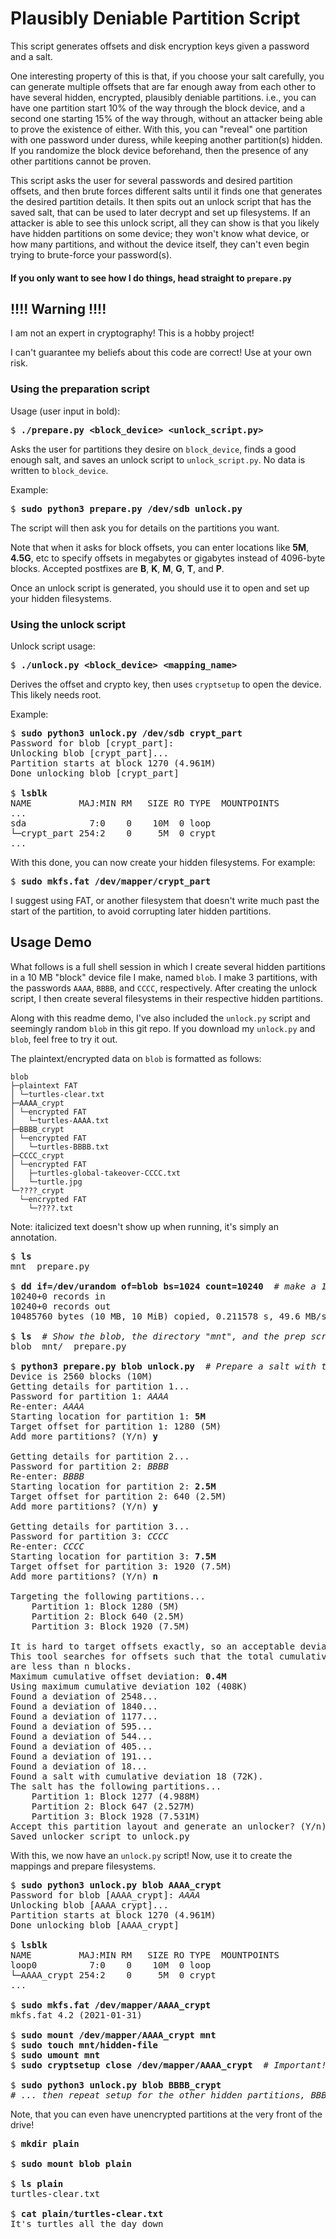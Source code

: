 # Plausibly Deniable Partition Script

This script generates offsets and disk encryption keys given a password and a salt.

One interesting property of this is that, if you choose your salt carefully, you can generate multiple offsets that are far enough away from each other to have several hidden, encrypted, plausibly deniable partitions. i.e., you can have one partition start 10% of the way through the block device, and a second one starting 15% of the way through, without an attacker being able to prove the existence of either. With this, you can "reveal" one partition with one password under duress, while keeping another partition(s) hidden. If you randomize the block device beforehand, then the presence of any other partitions cannot be proven.

This script asks the user for several passwords and desired partition offsets, and then brute forces different salts until it finds one that generates the desired partition details. It then spits out an unlock script that has the saved salt, that can be used to later decrypt and set up filesystems. If an attacker is able to see this unlock script, all they can show is that you likely have hidden partitions on some device; they won't know what device, or how many partitions, and without the device itself, they can't even begin trying to brute-force your password(s).

#### If you only want to see how I do things, head straight to `prepare.py`


## !!!! Warning !!!!

I am not an expert in cryptography! This is a hobby project!

I can't guarantee my beliefs about this code are correct! Use at your own risk.


### Using the preparation script

Usage (user input in bold):
<pre>
$ <b>./prepare.py &lt;block_device&gt; &lt;unlock_script.py&gt;</b>
</pre>

Asks the user for partitions they desire on `block_device`, finds a good enough salt, and saves an unlock script to `unlock_script.py`. No data is written to `block_device`.

Example:
<pre>
$ <b>sudo python3 prepare.py /dev/sdb unlock.py</b>
</pre>

The script will then ask you for details on the partitions you want.

Note that when it asks for block offsets, you can enter locations like <b>5M</b>, <b>4.5G</b>, etc to specify offsets in megabytes or gigabytes instead of 4096-byte blocks. Accepted postfixes are <b>B</b>, <b>K</b>, <b>M</b>, <b>G</b>, <b>T</b>, and <b>P</b>.

Once an unlock script is generated, you should use it to open and set up your hidden filesystems.


### Using the unlock script

Unlock script usage:
<pre>
$ <b>./unlock.py &lt;block_device&gt; &lt;mapping_name&gt;</b>
</pre>

Derives the offset and crypto key, then uses `cryptsetup` to open the device. This likely needs root.

Example:
<pre>
$ <b>sudo python3 unlock.py /dev/sdb crypt_part</b>
Password for blob [crypt_part]: 
Unlocking blob [crypt_part]...
Partition starts at block 1270 (4.961M)
Done unlocking blob [crypt_part]

$ <b>lsblk</b>
NAME         MAJ:MIN RM   SIZE RO TYPE  MOUNTPOINTS
...
sda            7:0    0    10M  0 loop  
└─crypt_part 254:2    0     5M  0 crypt
...
</pre>

With this done, you can now create your hidden filesystems. For example:

<pre>
$ <b>sudo mkfs.fat /dev/mapper/crypt_part</b> 
</pre>

I suggest using FAT, or another filesystem that doesn't write much past the start of the partition, to avoid corrupting later hidden partitions.


## Usage Demo

What follows is a full shell session in which I create several hidden partitions in a 10 MB "block" device file I make, named `blob`. I make 3 partitions, with the passwords `AAAA`, `BBBB`, and `CCCC`, respectively. After creating the unlock script, I then create several filesystems in their respective hidden partitions.

Along with this readme demo, I've also included the `unlock.py` script and seemingly random `blob` in this git repo. If you download my `unlock.py` and `blob`, feel free to try it out.

The plaintext/encrypted data on `blob` is formatted as follows:

```
blob
├─plaintext FAT
│ └─turtles-clear.txt
├─AAAA_crypt
│ └─encrypted FAT
│   └─turtles-AAAA.txt
├─BBBB_crypt
│ └─encrypted FAT
│   └─turtles-BBBB.txt
├─CCCC_crypt
│ └─encrypted FAT
│   ├─turtles-global-takeover-CCCC.txt
│   └─turtle.jpg
└─????_crypt
  └─encrypted FAT
    └─????.txt
```

Note: italicized text doesn't show up when running, it's simply an annotation.

<pre>
$ <b>ls</b>
mnt  prepare.py

$ <b>dd if=/dev/urandom of=blob bs=1024 count=10240</b>  <i># make a 10MB blob</i>
10240+0 records in
10240+0 records out
10485760 bytes (10 MB, 10 MiB) copied, 0.211578 s, 49.6 MB/s

$ <b>ls</b>  <i># Show the blob, the directory "mnt", and the prep script</i>
blob  mnt/  prepare.py

$ <b>python3 prepare.py blob unlock.py</b>  <i># Prepare a salt with the desired properties</i>
Device is 2560 blocks (10M)
Getting details for partition 1...
Password for partition 1: <i>AAAA</i>
Re-enter: <i>AAAA</i>
Starting location for partition 1: <b>5M</b>
Target offset for partition 1: 1280 (5M)
Add more partitions? (Y/n) <b>y</b>

Getting details for partition 2...
Password for partition 2: <i>BBBB</i>
Re-enter: <i>BBBB</i>
Starting location for partition 2: <b>2.5M</b>
Target offset for partition 2: 640 (2.5M)
Add more partitions? (Y/n) <b>y</b>

Getting details for partition 3...
Password for partition 3: <i>CCCC</i>
Re-enter: <i>CCCC</i>
Starting location for partition 3: <b>7.5M</b>
Target offset for partition 3: 1920 (7.5M)
Add more partitions? (Y/n) <b>n</b>

Targeting the following partitions...
    Partition 1: Block 1280 (5M)
    Partition 2: Block 640 (2.5M)
    Partition 3: Block 1920 (7.5M)

It is hard to target offsets exactly, so an acceptable deviation can be set.
This tool searches for offsets such that the total cumulative deviations
are less than n blocks.
Maximum cumulative offset deviation: <b>0.4M</b> 
Using maximum cumulative deviation 102 (408K)
Found a deviation of 2548...
Found a deviation of 1840...
Found a deviation of 1177...
Found a deviation of 595...
Found a deviation of 544...
Found a deviation of 405...
Found a deviation of 191...
Found a deviation of 18...
Found a salt with cumulative deviation 18 (72K).
The salt has the following partitions...
    Partition 1: Block 1277 (4.988M)
    Partition 2: Block 647 (2.527M)
    Partition 3: Block 1928 (7.531M)
Accept this partition layout and generate an unlocker? (Y/n) <b>y</b>
Saved unlocker script to unlock.py
</pre>

With this, we now have an `unlock.py` script! Now, use it to create the mappings and prepare filesystems.

<pre>
$ <b>sudo python3 unlock.py blob AAAA_crypt</b>
Password for blob [AAAA_crypt]: <i>AAAA</i>
Unlocking blob [AAAA_crypt]...
Partition starts at block 1270 (4.961M)
Done unlocking blob [AAAA_crypt]

$ <b>lsblk</b>
NAME         MAJ:MIN RM   SIZE RO TYPE  MOUNTPOINTS
loop0          7:0    0    10M  0 loop  
└─AAAA_crypt 254:2    0     5M  0 crypt 
...

$ <b>sudo mkfs.fat /dev/mapper/AAAA_crypt</b> 
mkfs.fat 4.2 (2021-01-31)

$ <b>sudo mount /dev/mapper/AAAA_crypt mnt</b>
$ <b>sudo touch mnt/hidden-file</b>
$ <b>sudo umount mnt</b>
$ <b>sudo cryptsetup close /dev/mapper/AAAA_crypt</b>  <i># Important! Remember to close your vault!</i>

$ <b>sudo python3 unlock.py blob BBBB_crypt</b>
<i># ... then repeat setup for the other hidden partitions, BBBB and CCCC</i>
</pre>

Note, that you can even have unencrypted partitions at the very front of the drive!

<pre>
$ <b>mkdir plain</b>

$ <b>sudo mount blob plain</b>

$ <b>ls plain</b>
turtles-clear.txt

$ <b>cat plain/turtles-clear.txt</b> 
It's turtles all the day down
</pre>